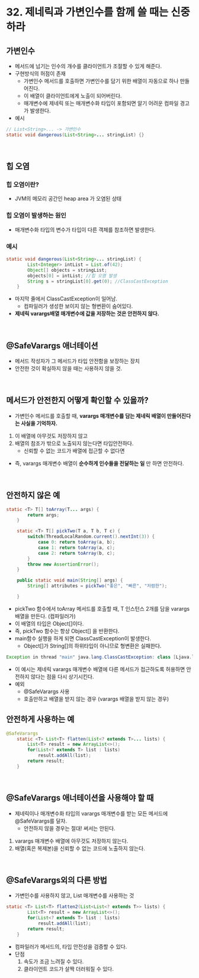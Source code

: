 # 32. 제네릭과 가변인수를 함께 쓸 때는 신중하라

## 가변인수
- 메서드에 넘기는 인수의 개수를 클라이언트가 조절할 수 있게 해준다.
- 구현방식의 허점이 존재
  - 가변인수 메서드를 호출하면 가변인수를 담기 위한 배열이 자동으로 하나 만들어진다.
  - 이 배열이 클라이언트에게 노출이 되어버린다. 
  - 매개변수에 제네릭 또는 매개변수화 타입이 포함되면 알기 어려운 컴파일 경고가 발생한다. 
- 예시
```java
// List<String>... -> 가변인수
static void dangerous(List<String>... stringList) {}
```
</br>

## 힙 오염
### 힙 오염이란?
  - JVM의 메모리 공간인 heap area 가 오염된 상태
### 힙 오염이 발생하는 원인
  - 매개변수화 타입의 변수가 타입이 다른 객체를 참조하면 발생한다.

### 예시
```java
static void dangerous(List<String>... stringList) {
		List<Integer> intList = List.of(42);
		Object[] objects = stringList;
		objects[0] = intList; //힙 오염 발생
		String s = stringList[0].get(0); //ClassCastException
	}
```
- 마지막 줄에서 ClassCastException이 일어남.
  - 컴파일러가 생성한 보이지 않는 형변환이 숨어있다.
- **제네릭 varargs배열 매개변수에 값을 저장하는 것은 안전하지 않다.**

</br>


## @SafeVarargs 애너테이션
- 메서드 작성자가 그 메서드가 타입 안전함을 보장하는 장치
- 안전한 것이 확실하지 않을 때는 사용하지 않을 것.

</br>

## 메서드가 안전한지 어떻게 확인할 수 있을까?
- 가변인수 메서드를 호출할 때, __varargs 매개변수를 담는 제네릭 배열이 만들어진다는 사실을 기억하자.__
1. 이 배열에 아무것도 저장하지 않고
2. 배열의 참조가 밖으로 노출되지 않는다면 타입안전하다.
	- 신뢰할 수 없는 코드가 배열에 접근할 수 없다면
- 즉, varargs 매개변수 배열이 __순수하게 인수들을 전달하는 일__ 만 하면 안전하다.


</br>

## 안전하지 않은 예
```java
static <T> T[] toArray(T... args) {
		return args;
	}

	static <T> T[] pickTwo(T a, T b, T c) {
		switch(ThreadLocalRandom.current().nextInt(3)) {
			case 0: return toArray(a, b);
			case 1: return toArray(a, c);
			case 2: return toArray(b, c);
		}
		throw new AssertionError();
	}

	public static void main(String[] args) {
		String[] attributes = pickTwo("좋은", "빠른", "저렴한");

	}
```
- pickTwo 함수에서 toArray 메서드를 호출할 때, T 인스턴스 2개를 담을 varargs 배열을 만든다. (컴파일러가)
- 이 배열의 타입은 Object[]이다. 
- 즉, pickTwo 함수는 항상 Object[] 을 반환한다.
- main함수 실행을 하게 되면 ClassCastException이 발생한다. 
  - Object[]가 String[]의 하위타입이 아니므로 형변환은 실패한다. 
```java
Exception in thread "main" java.lang.ClassCastException: class [Ljava.lang.Object; cannot be cast to class [Ljava.lang.String; ([Ljava.lang.Object; and [Ljava.lang.String; are in module java.base of loader 'bootstrap')
```
- 이 예시는 제네릭 varargs 매개변수 배열에 다른 메서드가 접근하도록 허용하면 안전하지 않다는 점을 다시 상기시킨다.
- 예외
  - @SafeVarargs 사용
  - 호출만하고 배열을 받지 않는 경우 (varargs 배열을 받지 않는 경우)


## 안전하게 사용하는 예
```java
@SafeVarargs
	static <T> List<T> flatten(List<? extends T>... lists) {
		List<T> result = new ArrayList<>();
		for(List<? extends T> list : lists)
			result.addAll(list);
		return result;
	}
```

</br>

## @SafeVarargs 애너테이션을 사용해야 할 때
- 제네릭이나 매개변수화 타입의 varargs 매개변수를 받는 모든 메서드에 @SafeVarargs를 달자.
	- 안전하지 않을 경우는 절대! 써서는 안된다.

1. varargs 매개변수 배열에 아무것도 저장하지 않는다.
2. 배열(혹은 복제본)을 신뢰할 수 없는 코드에 노출하지 않는다. 

</br>

## @SafeVarargs외의 다른 방법
- 가변인수를 사용하지 않고, List 매개변수를 사용하는 것
```java
static <T> List<T> flatten2(List<List<? extends T>> lists) {
		List<T> result = new ArrayList<>();
		for(List<? extends T> list : lists)
			result.addAll(list);
		return result;
	}
```
- 컴파일러가 메서드의, 타입 안전성을 검증할 수 있다. 
- 단점
	1. 속도가 조금 느려질 수 있다.
	2. 클라이언트 코드가 살짝 더러워질 수 있다.
